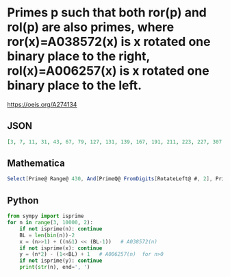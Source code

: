 # Primes p such that both ror\(p\) and rol\(p\) are also primes, where ror\(x\)\=A038572\(x\) is x rotated one binary place to the right, rol\(x\)\=A006257\(x\) is x rotated one binary place to the left\.
https://oeis.org/A274134
## JSON
```JSON
[3, 7, 11, 31, 43, 67, 79, 127, 131, 139, 167, 191, 211, 223, 227, 307, 331, 367, 487, 523, 631, 691, 743, 751, 883, 971, 1039, 1087, 1399, 2063, 2083, 2143, 2179, 2239, 2267, 2287, 2347, 2411, 2423, 2503, 2531, 2543, 2591, 2687, 2731, 2803, 2819, 2927, 2939, 2963]
```
## Mathematica
```Mathematica
Select[Prime@ Range@ 430, And[PrimeQ@ FromDigits[RotateLeft@ #, 2], PrimeQ@ FromDigits[RotateRight@ #, 2]] &@ IntegerDigits[#, 2] &] (* _Michael De Vlieger_, Jun 22 2016 *)
```
## Python
```Python
from sympy import isprime
for n in range(3, 10000, 2):
    if not isprime(n): continue
    BL = len(bin(n))-2
    x = (n>>1) + ((n&1) << (BL-1))   # A038572(n)
    if not isprime(x): continue
    y = (n*2) - (1<<BL) + 1   # A006257(n)  for n>0
    if not isprime(y): continue
    print(str(n), end=', ')
```
